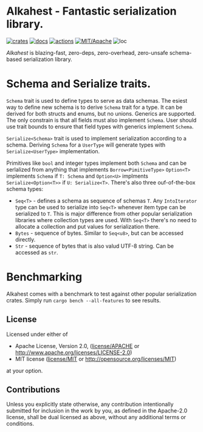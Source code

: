 # Alkahest - Fantastic serialization library.

[![crates](https://img.shields.io/crates/v/alkahest.svg?style=for-the-badge&label=alkahest)](https://crates.io/crates/alkahest)
[![docs](https://img.shields.io/badge/docs.rs-alkahest-66c2a5?style=for-the-badge&labelColor=555555&logoColor=white)](https://docs.rs/alkahest)
[![actions](https://img.shields.io/github/workflow/status/zakarumych/alkahest/badge/master?style=for-the-badge)](https://github.com/zakarumych/alkahest/actions?query=workflow%3ARust)
[![MIT/Apache](https://img.shields.io/badge/license-MIT%2FApache-blue.svg?style=for-the-badge)](COPYING)
![loc](https://img.shields.io/tokei/lines/github/zakarumych/alkahest?style=for-the-badge)

*Alkahest* is blazing-fast, zero-deps, zero-overhead, zero-unsafe schema-based serialization library.

# Schema and Serialize traits.

`Schema` trait is used to define types to serve as data schemas.
The esiest way to define new schema is to derive `Schema` trait for a type.
It can be derived for both structs and enums, but no unions. Generics are supported.
The only constrain is that all fields must also implement `Schema`.
User should use trait bounds to ensure that field types with generics implement `Schema`.

`Serialize<Schema>` trait is used to implement serialization according to a schema.
Deriving `Schema` for a `UserType` will generate types with `Serialize<UserType>` implementation.

Primitives like `bool` and integer types implement both `Schema` and can be serlalized from anything that implements `Borrow<PimitiveType>`
`Option<T>` implements `Schema` if `T: Schema` and `Option<U>` implments `Serialize<Option<T>>` if `U: Serialize<T>`.
There's also three ouf-of-the-box schema types:
  * `Seq<T>` - defines a schema as sequence of schemas `T`.
    Any `IntoIterator` type can be used to serialize into `Seq<T>` whenever item type can be serialized to `T`.
    This is major difference from other popular serialization libraries where collection types are used.
    With `Seq<T>` there's no need to allocate a collection and put values for serialization there.
  * `Bytes` - sequence of bytes. Similar to `Seq<u8>`, but can be accessed directly.
  * `Str` - sequence of bytes that is also valud UTF-8 string. Can be accessed as `str`.

# Benchmarking

Alkahest comes with a benchmark to test against other popular serialization crates.
Simply run `cargo bench --all-features` to see results.

## License

Licensed under either of

* Apache License, Version 2.0, ([license/APACHE](license/APACHE) or http://www.apache.org/licenses/LICENSE-2.0)
* MIT license ([license/MIT](license/MIT) or http://opensource.org/licenses/MIT)

at your option.

## Contributions

Unless you explicitly state otherwise, any contribution intentionally submitted for inclusion in the work by you, as defined in the Apache-2.0 license, shall be dual licensed as above, without any additional terms or conditions.
